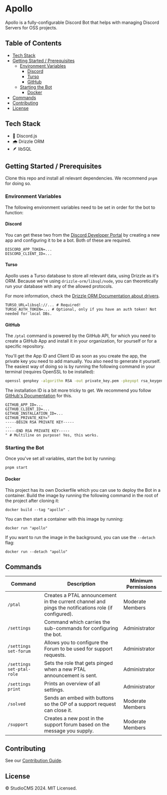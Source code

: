 # Apollo
Apollo is a fully-configurable Discord Bot that helps with managing Discord Servers for OSS projects.

## Table of Contents
- [Tech Stack](#tech-stack)
- [Getting Started / Prerequisites](#getting-started--prerequisites)
  - [Environment Variables](#environment-variables)
    - [Discord](#discord)
    - [Turso](#turso)
    - [GitHub](#github)
  - [Starting the Bot](#starting-the-bot)
    - [Docker](#docker)
- [Commands](#commands)
- [Contributing](#contributing)
- [License](#license)

## Tech Stack
- 🤖 Discord.js
- 🌧️ Drizzle ORM
- 🪶 libSQL

## Getting Started / Prerequisites
Clone this repo and install all relevant dependencies. We recommend `pnpm` for doing so.

### Environment Variables
The following environment variables need to be set in order for the bot to function:

#### Discord
You can get these two from the [Discord Developer Portal](https://discord.com/developers)
by creating a new app and configuring it to be a bot. Both of these are required.

```env
DISCORD_APP_TOKEN=...
DISCORD_CLIENT_ID=...
```

#### Turso
Apollo uses a Turso database to store all relevant data, using Drizzle as it's ORM.
Because we're using `drizzle-orm/libsql/node`, you can theoretically run your database
with any of the allowed protocols.

For more information, check the [Drizzle ORM Documentation about drivers](https://orm.drizzle.team/docs/get-started-sqlite#step-2---initialize-the-driver).

```env
TURSO_URL=libsql://... # Required!
TURSO_AUTH_TOKEN=... # Optional, only if you have an auth token! Not needed for local DBs.
```

#### GitHub
The `/ptal` command is powered by the GitHub API, for which you need to create a GitHub
App and install it in your organization, for yourself or for a specific repository.

You'll get the App ID and Client ID as soon as you create the app, the private key you
need to add manually. You also need to generate it yourself. The easiest way of doing so
is by running the following command in your terminal (requires OpenSSL to be installed):

```bash
openssl genpkey -algorithm RSA -out private_key.pem -pkeyopt rsa_keygen_bits:2048
```

The installation ID is a bit more tricky to get. We recommend you follow
[GitHub's Documentation](https://docs.github.com/en/apps/creating-github-apps/authenticating-with-a-github-app/authenticating-as-a-github-app-installation#using-octokitjs-to-authenticate-with-an-installation-id)
for this.

```env
GITHUB_APP_ID=...
GITHUB_CLIENT_ID=...
GITHUB_INSTALLATION_ID=...
GITHUB_PRIVATE_KEY="
-----BEGIN RSA PRIVATE KEY-----
...
-----END RSA PRIVATE KEY-----
" # Multiline on purpose! Yes, this works.
```

### Starting the Bot
Once you've set all variables, start the bot by running:
```bash
pnpm start
```

#### Docker
This project has its own Dockerfile which you can use to deploy the Bot in a container.
Build the image by running the following command in the root of the project after cloning it:

```
docker build --tag "apollo" .
```

You can then start a container with this image by running:

```
docker run "apollo"
```

If you want to run the image in the background, you can use the `--detach` flag:

```
docker run --detach "apollo"
```

## Commands
| Command                   | Description                                                                                             | Minimum Permissions |
| ------------------------- | ------------------------------------------------------------------------------------------------------- | ------------------- |
| `/ptal`                   | Creates a PTAL announcement in the current channel and pings the notifications role (if configured).    | Moderate Members    |
| `/settings`               | Command which carries the sub-commands for configuring the bot.                                         | Administrator       |
| `/settings set-forum`     | Allows you to configure the Forum to be used for support requests.                                      | Administrator       |
| `/settings set-ptal-role` | Sets the role that gets pinged when a new PTAL announcement is sent.                                    | Administrator       |
| `/settings print`         | Prints an overview of all settings.                                                                     | Administrator       |
| `/solved`                 | Sends an embed with buttons so the OP of a support request can close it. | Moderate Members    |
| `/support`                | Creates a new post in the support forum based on the message you supply.                                | Moderate Members    |

## Contributing
See our [Contribution Guide](https://github.com/withstudiocms/apollo/blob/main/CONTRIBUTING.md).

## License
© StudioCMS 2024. MIT Licensed.